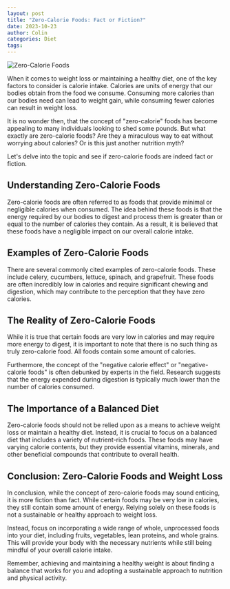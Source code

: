 ```yaml
---
layout: post
title: "Zero-Calorie Foods: Fact or Fiction?"
date: 2023-10-23
author: Colin
categories: Diet
tags: 
---
```


![Zero-Calorie Foods](https://source.unsplash.com/1600x900/?healthy-food)

When it comes to weight loss or maintaining a healthy diet, one of the key factors to consider is calorie intake. Calories are units of energy that our bodies obtain from the food we consume. Consuming more calories than our bodies need can lead to weight gain, while consuming fewer calories can result in weight loss.

It is no wonder then, that the concept of "zero-calorie" foods has become appealing to many individuals looking to shed some pounds. But what exactly are zero-calorie foods? Are they a miraculous way to eat without worrying about calories? Or is this just another nutrition myth?

Let's delve into the topic and see if zero-calorie foods are indeed fact or fiction.

## Understanding Zero-Calorie Foods

Zero-calorie foods are often referred to as foods that provide minimal or negligible calories when consumed. The idea behind these foods is that the energy required by our bodies to digest and process them is greater than or equal to the number of calories they contain. As a result, it is believed that these foods have a negligible impact on our overall calorie intake.

## Examples of Zero-Calorie Foods

There are several commonly cited examples of zero-calorie foods. These include celery, cucumbers, lettuce, spinach, and grapefruit. These foods are often incredibly low in calories and require significant chewing and digestion, which may contribute to the perception that they have zero calories.

## The Reality of Zero-Calorie Foods

While it is true that certain foods are very low in calories and may require more energy to digest, it is important to note that there is no such thing as truly zero-calorie food. All foods contain some amount of calories.

Furthermore, the concept of the "negative calorie effect" or "negative-calorie foods" is often debunked by experts in the field. Research suggests that the energy expended during digestion is typically much lower than the number of calories consumed.

## The Importance of a Balanced Diet

Zero-calorie foods should not be relied upon as a means to achieve weight loss or maintain a healthy diet. Instead, it is crucial to focus on a balanced diet that includes a variety of nutrient-rich foods. These foods may have varying calorie contents, but they provide essential vitamins, minerals, and other beneficial compounds that contribute to overall health.

## Conclusion: Zero-Calorie Foods and Weight Loss

In conclusion, while the concept of zero-calorie foods may sound enticing, it is more fiction than fact. While certain foods may be very low in calories, they still contain some amount of energy. Relying solely on these foods is not a sustainable or healthy approach to weight loss.

Instead, focus on incorporating a wide range of whole, unprocessed foods into your diet, including fruits, vegetables, lean proteins, and whole grains. This will provide your body with the necessary nutrients while still being mindful of your overall calorie intake.

Remember, achieving and maintaining a healthy weight is about finding a balance that works for you and adopting a sustainable approach to nutrition and physical activity.